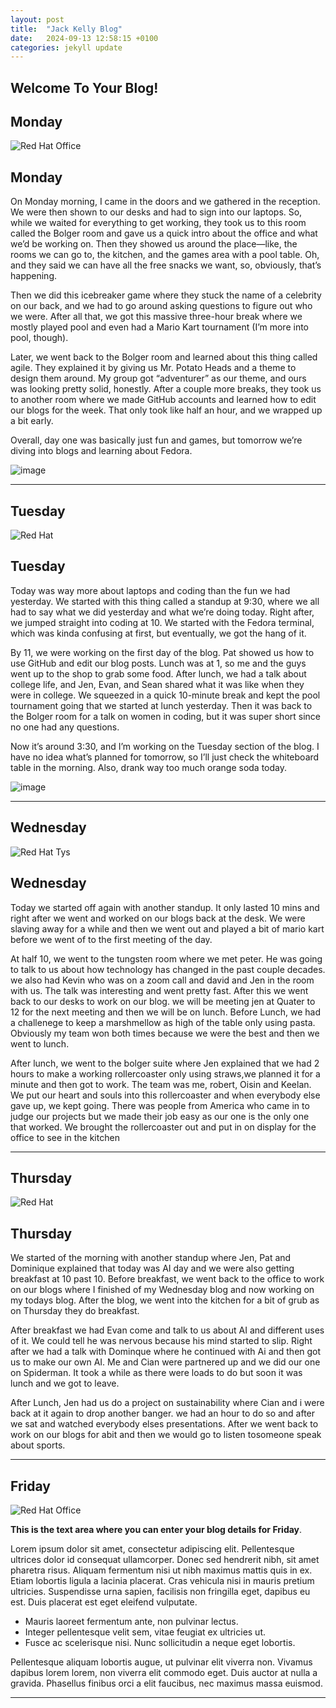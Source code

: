 ```yaml
---
layout: post
title:  "Jack Kelly Blog"
date:   2024-09-13 12:58:15 +0100
categories: jekyll update
---
```


## Welcome To Your Blog!

## Monday
![Red Hat Office](https://ctsgroup.ie/images/made/images/uploads/clients/IMG_0606_960_550_s_c1.JPG "Red Hat Waterford")

## Monday
On Monday morning, I came in the doors and we gathered in the reception. We were then shown to our desks and had to sign into our laptops. So, while we waited for everything to get working, they took us to this room called the Bolger room and gave us a quick intro about the office and what we’d be working on. Then they showed us around the place—like, the rooms we can go to, the kitchen, and the games area with a pool table. Oh, and they said we can have all the free snacks we want, so, obviously, that’s happening.

Then we did this icebreaker game where they stuck the name of a celebrity on our back, and we had to go around asking questions to figure out who we were. After all that, we got this massive three-hour break where we mostly played pool and even had a Mario Kart tournament (I’m more into pool, though).

Later, we went back to the Bolger room and learned about this thing called agile. They explained it by giving us Mr. Potato Heads and a theme to design them around. My group got “adventurer” as our theme, and ours was looking pretty solid, honestly. After a couple more breaks, they took us to another room where we made GitHub accounts and learned how to edit our blogs for the week. That only took like half an hour, and we wrapped up a bit early.

Overall, day one was basically just fun and games, but tomorrow we’re diving into blogs and learning about Fedora.
         
  ![image](https://github.com/user-attachments/assets/8655191a-6af0-450f-918f-93ec8d0c244d)


---
## Tuesday
![Red Hat](https://media.licdn.com/dms/image/sync/v2/D4E27AQG0k7J11PhVrA/articleshare-shrink_800/articleshare-shrink_800/0/1715854575117?e=2147483647&v=beta&t=p90eVR4DoE3f_dLfR9lHtLAVEG56CL9iItgiYbWf0yU "Red Hat Waterford")

 ## Tuesday

Today was way more about laptops and coding than the fun we had yesterday. We started with this thing called a standup at 9:30, where we all had to say what we did yesterday and what we’re doing today. Right after, we jumped straight into coding at 10. We started with the Fedora terminal, which was kinda confusing at first, but eventually, we got the hang of it.

By 11, we were working on the first day of the blog. Pat showed us how to use GitHub and edit our blog posts. Lunch was at 1, so me and the guys went up to the shop to grab some food. After lunch, we had a talk about college life, and Jen, Evan, and Sean shared what it was like when they were in college. We squeezed in a quick 10-minute break and kept the pool tournament going that we started at lunch yesterday. Then it was back to the Bolger room for a talk on women in coding, but it was super short since no one had any questions.

Now it’s around 3:30, and I’m working on the Tuesday section of the blog. I have no idea what’s planned for tomorrow, so I’ll just check the whiteboard table in the morning. Also, drank way too much orange soda today.

![image](https://github.com/user-attachments/assets/69630a2a-9361-4b06-ae74-d38b41def2db)



---
## Wednesday
![Red Hat Tys](https://media.licdn.com/dms/image/D4E12AQGU2MRA1t_flw/article-cover_image-shrink_720_1280/0/1669889882460?e=2147483647&v=beta&t=2iisPY76v14iDs2r6ruxcI0rKQ5a51bWC5Ted8bh6Fc "Red Hat TYs")

## Wednesday

Today we started off again with another standup. It only lasted 10 mins and right after we went and worked on our blogs back at the desk. We were slaving away for a while and then we went out and played a bit of mario kart before we went of to the first meeting of the day.

At half 10, we went to the tungsten room where we met peter. He was going to talk to us about how technology has changed in the past couple decades. we also had Kevin who was on a zoom call and david and Jen in the room with us. The talk was interesting and went pretty fast. After this we went back to our desks to work on our blog. we will be meeting jen at Quater to 12 for the next meeting and then we will be on lunch. Before Lunch, we had a challenege to keep a marshmellow as high of the table only using pasta. Obviously my team won both times because we were the best and then we went to lunch. 

After lunch, we went to the bolger suite where Jen explained that we had 2 hours to make a working rollercoaster only using straws,we planned it for a minute and then got to work. The team was me, robert, Oisin and Keelan. We put our heart and souls into this rollercoaster and when everybody else gave up, we kept going. There was people from America who came in to judge our projects but we made their job easy as our one is the only one that worked. We brought the rollercoaster out and put in on display for the office to see in the kitchen


--- 
## Thursday
![Red Hat](https://miro.medium.com/v2/resize:fit:1400/0*7VyEZgzwUhQMeBqb "Code")
## Thursday

We started of the morning with another standup where Jen, Pat and Dominique explained that today was AI day and we were also getting breakfast at 10 past 10. Before breakfast, we went back to the office to work on our blogs where I finished of my Wednesday blog and now working on my todays blog. After the blog, we went into the kitchen for a bit of grub as on Thursday they do breakfast. 

After breakfast we had Evan come and talk to us about AI and different uses of it. We could tell he was nervous because his mind started to slip. Right after we had a talk with Dominque where he continued with Ai and then got us to make our own AI. Me and Cian were partnered up and we did our one on Spiderman. It took a while as there were loads to do but soon it was lunch and we got to leave.

After Lunch, Jen had us do a project on sustainability where Cian and i were back at it again to drop another banger. we had an hour to do so and after we sat and watched everybody elses presentations.
After we went back to work on our blogs for abit and then we would go to listen tosomeone speak about sports.




---
## Friday
![Red Hat Office](https://github.blog/wp-content/uploads/2023/10/Collaboration-DarkMode-2.png?resize=1200%2C630 "Github")

**This is the text area where you can enter your blog details for Friday**.

Lorem ipsum dolor sit amet, consectetur adipiscing elit. Pellentesque ultrices dolor id consequat ullamcorper. Donec sed hendrerit nibh, sit amet pharetra risus. Aliquam fermentum nisi ut nibh maximus mattis quis in ex. Etiam lobortis ligula a lacinia placerat. Cras vehicula nisi in mauris pretium ultricies. Suspendisse urna sapien, facilisis non fringilla eget, dapibus eu est. Duis placerat est eget eleifend vulputate. 

* Mauris laoreet fermentum ante, non pulvinar lectus. 
* Integer pellentesque velit sem, vitae feugiat ex ultricies ut. 
* Fusce ac scelerisque nisi. Nunc sollicitudin a neque eget lobortis. 

Pellentesque aliquam lobortis augue, ut pulvinar elit viverra non. Vivamus dapibus lorem lorem, non viverra elit commodo eget. Duis auctor at nulla a gravida. Phasellus finibus orci a elit faucibus, nec maximus massa euismod.

---


